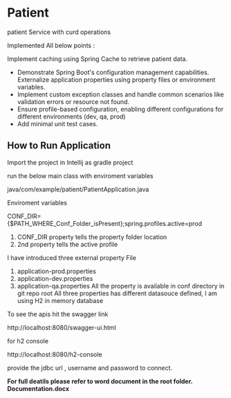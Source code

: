 # Patient
patient Service with curd operations

Implemented All below points :

Implement caching using Spring Cache to retrieve patient data.
- Demonstrate Spring Boot's configuration management capabilities. Externalize application
properties using property files or environment variables.
- Implement custom exception classes and handle common scenarios like validation errors or
resource not found.
- Ensure profile-based configuration, enabling different configurations for different environments
(dev, qa, prod)
- Add minimal unit test cases.

How to Run Application
-------------------------------------------------------
Import the project in Intellij as gradle project

run the below main class with enviroment variables

java/com/example/patient/PatientApplication.java

Enviroment variables

CONF_DIR={$PATH_WHERE_Conf_Folder_isPresent};spring.profiles.active=prod

1. CONF_DIR property tells the property folder location
2. 2nd property tells the active profile

I have introduced three external property File
1. application-prod.properties
2. application-dev.properties
3. application-qa.properties
All the property is available in conf directory in git repo root
All three properties has different datasouce defined, I am using H2 in memory database

To see the apis hit the swagger link

http://localhost:8080/swagger-ui.html

for h2 console

http://localhost:8080/h2-console

provide the jdbc url , username and password to connect.



**For full deatils please refer to word document in the root folder.
Documentation.docx**




